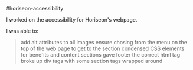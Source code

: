 #horiseon-accessibility

I worked on the accessibility for Horiseon's webpage. 

I was able to:

> add alt attributes to all images 
> ensure chosing from the menu on the top of the web page to get to the section
> condensed CSS elements for benefits and content sections
> gave footer the correct html tag
> broke up div tags with some section tags wrapped around


